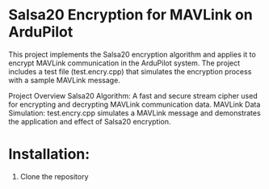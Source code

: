 # Salsa20 Encryption for MAVLink on ArduPilot

This project implements the Salsa20 encryption algorithm and applies it to encrypt MAVLink communication in the ArduPilot system. The project includes a test file (test.encry.cpp) that simulates the encryption process with a sample MAVLink message.

Project Overview
Salsa20 Algorithm: A fast and secure stream cipher used for encrypting and decrypting MAVLink communication data.
MAVLink Data Simulation: test.encry.cpp simulates a MAVLink message and demonstrates the application and effect of Salsa20 encryption.

# Installation:
1. Clone the repository
